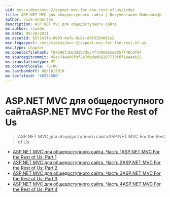 ```yaml
---
uid: mvc/videos/mvc-2/aspnet-mvc-for-the-rest-of-us/index
title: ASP.NET MVC для общедоступного сайта | Документация Майкрософт
author: rick-anderson
description: ASP.NET MVC для общедоступного сайта
ms.author: riande
ms.date: 09/28/2011
ms.assetid: b57141fa-8903-4afe-8c8c-d965204001e2
msc.legacyurl: /mvc/videos/mvc-2/aspnet-mvc-for-the-rest-of-us
msc.type: chapter
ms.openlocfilehash: f0a686f36bdd3b7d534f7d00965e8057f48cdf84
ms.sourcegitcommit: 45ac74e400f9f2b7dbded66297730f6f14a4eb25
ms.translationtype: MT
ms.contentlocale: ru-RU
ms.lasthandoff: 08/16/2018
ms.locfileid: "48254506"
---
```

<a name="aspnet-mvc-for-the-rest-of-us"></a><span data-ttu-id="4a502-103">ASP.NET MVC для общедоступного сайта</span><span class="sxs-lookup"><span data-stu-id="4a502-103">ASP.NET MVC For the Rest of Us</span></span>
====================
> <span data-ttu-id="4a502-104">ASP.NET MVC для общедоступного сайта</span><span class="sxs-lookup"><span data-stu-id="4a502-104">ASP.NET MVC For the Rest of Us</span></span>


- [<span data-ttu-id="4a502-105">ASP.NET MVC для общедоступного сайта. Часть 1</span><span class="sxs-lookup"><span data-stu-id="4a502-105">ASP.NET MVC For the Rest of Us: Part 1</span></span>](aspnet-mvc-for-the-rest-of-us-part-1.md)
- [<span data-ttu-id="4a502-106">ASP.NET MVC для общедоступного сайта. Часть 2</span><span class="sxs-lookup"><span data-stu-id="4a502-106">ASP.NET MVC For the Rest of Us: Part 2</span></span>](aspnet-mvc-for-the-rest-of-us-part-2.md)
- [<span data-ttu-id="4a502-107">ASP.NET MVC для общедоступного сайта. Часть 3</span><span class="sxs-lookup"><span data-stu-id="4a502-107">ASP.NET MVC For the Rest of Us: Part 3</span></span>](aspnet-mvc-for-the-rest-of-us-part-3.md)
- [<span data-ttu-id="4a502-108">ASP.NET MVC для общедоступного сайта. Часть 4</span><span class="sxs-lookup"><span data-stu-id="4a502-108">ASP.NET MVC For the Rest of Us: Part 4</span></span>](aspnet-mvc-for-the-rest-of-us-part-4.md)
